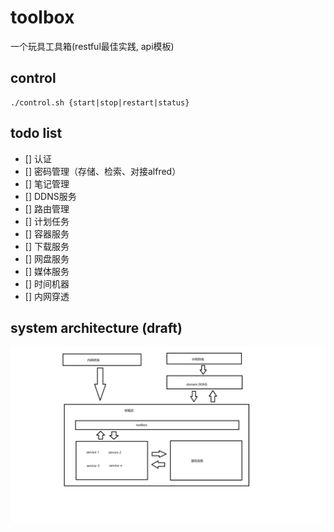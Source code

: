 # toolbox

一个玩具工具箱(restful最佳实践, api模板)

## control

```shell
./control.sh {start|stop|restart|status}
```


## todo list

- [] 认证
- [] 密码管理（存储、检索、对接alfred） 
- [] 笔记管理
- [] DDNS服务
- [] 路由管理
- [] 计划任务
- [] 容器服务
- [] 下载服务
- [] 网盘服务
- [] 媒体服务
- [] 时间机器
- [] 内网穿透

## system architecture (draft)

![系统架构](./draft.png)

